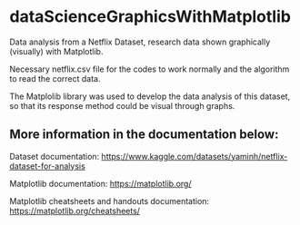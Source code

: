 # dataScienceGraphicsWithMatplotlib
Data analysis from a Netflix Dataset, research data shown graphically (visually) with Matplotlib.

Necessary netflix.csv file for the codes to work normally and the algorithm to read the correct data. 

The Matplolib library was used to develop the data analysis of this dataset, so that its response method could be visual through graphs.

## More information in the documentation below:

Dataset documentation: https://www.kaggle.com/datasets/yaminh/netflix-dataset-for-analysis 

Matplotlib documentation: https://matplotlib.org/

Matplotlib cheatsheets and handouts documentation: https://matplotlib.org/cheatsheets/


